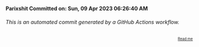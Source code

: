 **Parixshit Committed on: Sun, 09 Apr 2023 06:26:40 AM** <!-- a7dac7a4-4214-4f59-8692-550581078747 -->

###### This is an automated commit generated by a GitHub Actions workflow.

<div align="right"><sub><sup><a href="https://github.com/Parixshit/AutoCommit.git">Read me</a></sup></sub></div>
